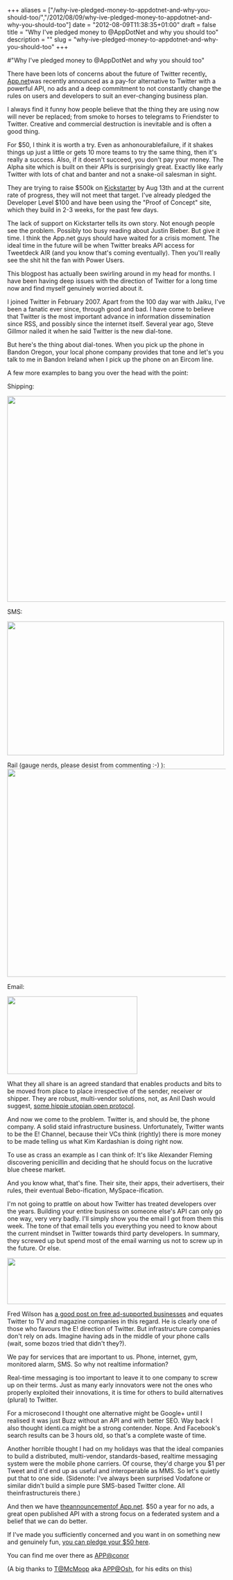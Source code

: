 +++
aliases = ["/why-ive-pledged-money-to-appdotnet-and-why-you-should-too/","/2012/08/09/why-ive-pledged-money-to-appdotnet-and-why-you-should-too"]
date = "2012-08-09T11:38:35+01:00"
draft = false
title = "Why I've pledged money to @AppDotNet and why you should too"
description = ""
slug = "why-ive-pledged-money-to-appdotnet-and-why-you-should-too"
+++

#"Why I've pledged money to @AppDotNet and why you should too"

There have been lots of concerns about the future of Twitter recently<a href="https://join.app.net/" target="_blank">. App.net</a>was recently announced as a pay-for alternative to Twitter with a powerful API, no ads and a deep commitment to not constantly change the rules on users and developers to suit an ever-changing business plan.

I always find it funny how people believe that the thing they are using now will never be replaced; from smoke to horses to telegrams to Friendster to Twitter. Creative and commercial destruction is inevitable and is often a good thing.

For $50, I think it is worth a try. Even as anhonourablefailure, if it shakes things up just a little or gets 10 more teams to try the same thing, then it's really a success. Also, if it doesn't succeed, you don't pay your money. The Alpha site which is built on their APIs is surprisingly great. Exactly like early Twitter with lots of chat and banter and not a snake-oil salesman in sight.

They are trying to raise $500k on <a href="https://join.app.net/">Kickstarter</a> by Aug 13th and at the current rate of progress, they will not meet that target. I've already pledged the Developer Level $100 and have been using the "Proof of Concept" site, which they build in 2-3 weeks, for the past few days.

The lack of support on Kickstarter tells its own story. Not enough people see the problem. Possibly too busy reading about Justin Bieber. But give it time. I think the App.net guys should have waited for a crisis moment. The ideal time in the future will be when Twitter breaks API access for Tweetdeck AIR (and you know that's coming eventually). Then you'll really see the shit hit the fan with Power Users.

This blogpost has actually been swirling around in my head for months. I have been having deep issues with the direction of Twitter for a long time now and find myself genuinely worried about it.

I joined Twitter in February 2007. Apart from the 100 day war with Jaiku, I've been a fanatic ever since, through good and bad. I have come to believe that Twitter is the most important advance in information dissemination since RSS, and possibly since the internet itself. Several year ago, Steve Gillmor nailed it when he said Twitter is the new dial-tone.

But here's the thing about dial-tones. When you pick up the phone in Bandon Oregon, your local phone company provides that tone and let's you talk to me in Bandon Ireland when I pick up the phone on an Eircom line.

A few more examples to bang you over the head with the point:

Shipping:

<a href="https://d2j17b10ywb1i7.cloudfront.net/wp-content/uploads/2012/08/shipping-container.jpg"><img class="size-full wp-image-810 aligncenter" title="shipping-container" src="https://d2j17b10ywb1i7.cloudfront.net/wp-content/uploads/2012/08/shipping-container.jpg" alt="" width="640" height="475" /></a>

SMS:

<a href="https://d2j17b10ywb1i7.cloudfront.net/wp-content/uploads/2012/08/smsc.png"><img class="size-full wp-image-811 aligncenter" title="smsc" src="https://d2j17b10ywb1i7.cloudfront.net/wp-content/uploads/2012/08/smsc.png" alt="" width="500" height="309" /></a>

Rail (gauge nerds, please desist from commenting :-) ):
<a href="https://d2j17b10ywb1i7.cloudfront.net/wp-content/uploads/2012/08/ott03_01.jpg"><img class="size-full wp-image-812 aligncenter" title="ott03_01" src="https://d2j17b10ywb1i7.cloudfront.net/wp-content/uploads/2012/08/ott03_01.jpg" alt="" width="640" height="480" /></a>

Email:

<a href="https://d2j17b10ywb1i7.cloudfront.net/wp-content/uploads/2012/08/300px-SMTP-transfer-model.svg_.png"><img class="size-full wp-image-813 aligncenter" title="300px-SMTP-transfer-model.svg" src="https://d2j17b10ywb1i7.cloudfront.net/wp-content/uploads/2012/08/300px-SMTP-transfer-model.svg_.png" alt="" width="300" height="179" /></a>

What they all share is an agreed standard that enables products and bits to be moved from place to place irrespective of the sender, receiver or shipper. They are robust, multi-vendor solutions, not, as Anil Dash would suggest, <a href="http://dashes.com/anil/2012/07/why-your-complaint-about-twitter-is-wrong.html">some hippie utopian open protocol</a>.

And now we come to the problem. Twitter is, and should be, the phone company. A solid staid infrastructure business. Unfortunately, Twitter wants to be the E! Channel, because their VCs think (rightly) there is more money to be made telling us what Kim Kardashian is doing right now.

To use as crass an example as I can think of: It's like Alexander Fleming discovering penicillin and deciding that he should focus on the lucrative blue cheese market.

And you know what, that's fine. Their site, their apps, their advertisers, their rules, their eventual Bebo-ification, MySpace-ification.

I'm not going to prattle on about how Twitter has treated developers over the years. Building your entire business on someone else's API can only go one way, very very badly. I'll simply show you the email I got from them this week. The tone of that email tells you everything you need to know about the current mindset in Twitter towards third party developers. In summary, they screwed up but spend most of the email warning us not to screw up in the future. Or else.

<a href="https://d2j17b10ywb1i7.cloudfront.net/wp-content/uploads/2012/08/twitter.png"><img class="alignnone size-full wp-image-809" title="twitter" src="https://d2j17b10ywb1i7.cloudfront.net/wp-content/uploads/2012/08/twitter.png" alt="" width="885" height="107" /></a>

Fred Wilson has <a href="http://www.avc.com/a_vc/2012/07/in-defense-of-free.html">a good post on free ad-supported businesses</a> and equates Twitter to TV and magazine companies in this regard. He is clearly one of those who favours the E! direction of Twitter. But infrastructure companies don't rely on ads. Imagine having ads in the middle of your phone calls (wait, some bozos tried that didn't they?).

We pay for services that are important to us. Phone, internet, gym, monitored alarm, SMS. So why not realtime information?

Real-time messaging is too important to leave it to one company to screw up on their terms. Just as many early innovators were not the ones who properly exploited their innovations, it is time for others to build alternatives (plural) to Twitter.

For a microsecond I thought one alternative might be Google+ until I realised it was just Buzz without an API and with better SEO. Way back I also thought identi.ca might be a strong contender. Nope. And Facebook's search results can be 3 hours old, so that's a complete waste of time.

Another horrible thought I had on my holidays was that the ideal companies to build a distributed, multi-vendor, standards-based, realtime messaging system were the mobile phone carriers. Of course, they'd charge you $1 per Tweet and it'd end up as useful and interoperable as MMS. So let's quietly put that to one side. (Sidenote: I've always been surprised Vodafone or similar didn't build a simple pure SMS-based Twitter clone. All theinfrastructureis there.)

And then we have <a href="http://daltoncaldwell.com/an-audacious-proposal">theannouncementof App.net</a>. $50 a year for no ads, a great open published API with a strong focus on a federated system and a belief that we can do better.

If I've made you sufficiently concerned and you want in on something new and genuinely fun, <a href="https://join.app.net/">you can pledge your $50 here</a>.

You can find me over there as <a href="https://alpha.app.net/conor">APP@conor</a>

(A big thanks to <a href="http://twitter.com/McMoop">T@McMoop</a> aka <a href="https://alpha.app.net/Osh">APP@Osh</a>, for his edits on this)